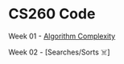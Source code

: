 # CS260 Code
Week 01 - [Algorithm Complexity](https://github.com/francisdaid/cs260Code/tree/master/Week01)

Week 02 - [Searches/Sorts  ☠️]
